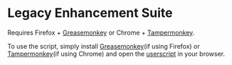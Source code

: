 Legacy Enhancement Suite
========================

Requires Firefox + [Greasemonkey](https://addons.mozilla.org/en-US/firefox/addon/greasemonkey/) or Chrome + [Tampermonkey](https://chrome.google.com/webstore/detail/tampermonkey/dhdgffkkebhmkfjojejmpbldmpobfkfo).

To use the script, simply install [Greasemonkey](https://addons.mozilla.org/en-US/firefox/addon/greasemonkey/)(if using Firefox) or [Tampermonkey](https://chrome.google.com/webstore/detail/tampermonkey/dhdgffkkebhmkfjojejmpbldmpobfkfo)(if using Chrome) and open the [userscript](https://github.com/rodmk/legacy_enhancement_suite/raw/master/legacy_enhancement_suite.user.js) in your browser.
